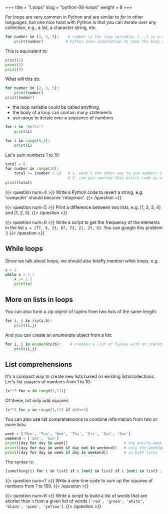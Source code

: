 +++
title = "Loops"
slug = "python-06-loops"
weight = 6
+++

<!-- # For Loops -->

*For* loops are very common in Python and are similar to *for* in other languages, but one nice twist with Python is
that you can iterate over any collection, e.g., a list, a character string, etc.

```py
for number in [2, 3, 5]:    # number is the loop variable; [...] is a collection
    print(number)          # Python uses indentation to show the body of the loop
```

This is equivalent to:
```py
print(2)
print(3)
print(5)
```

What will this do:
```py
for number in [2, 3, 5]:
    print(number)
print(number)
```

* the loop variable could be called anything
* the body of a loop can contain many statements
* use range to iterate over a sequence of numbers

```py
for i in 'hello':
    print(i)
```

```py
for i in range(0,3):
    print(i)
```
	
Let's sum numbers 1 to 10:

```py
total = 0
for number in range(10):
    total += (number + 1)   # 1. what's the other way to sum numbers 1 to 10? how about range(1,11)?
	                        # 2. can you rewrite this entire code as a one-liner?
print(total)
```

{{< question num=4 >}}
Write a Python code to revert a string, e.g. 'computer' should become 'retupmoc'.
{{< /question >}}

<!-- **Solution 1:** -->
<!-- ```py -->
<!-- n = '' -->
<!-- for i in 'computer': -->
<!--     n = i + n -->
<!-- print(n) -->
<!-- ``` -->
<!-- **Solution 2:** -->
<!-- ```py -->
<!-- a = list('computer') -->
<!-- a.reverse() -->
<!-- ''.join(a)      # convert the list to a string -->
<!-- help(''.join)   # concatenate all strings in the iterable with the separator from the original string -->
<!-- ``` -->
<!-- **Solution 3:** -->
<!-- ```py -->
<!-- 'computer'[::-1] -->
<!-- ``` -->

{{< question num=5 >}}
Print a difference between two lists, e.g. [1, 2, 3, 4] and [1, 2, 5].
{{< /question >}}

{{< question num=6 >}}
Write a script to get the frequency of the elements in the list `a = [77, 9, 23, 67, 73, 21, 23, 9]`. You can google
this problem :)
{{< /question >}}

<!-- **Solution 1:** -->
<!-- ```py -->
<!-- a = [77, 9, 23, 67, 73, 21, 23, 9] -->
<!-- a.count(77)        # prints 1 -->
<!-- a.count(9)         # prints 2 -->
<!-- for i in a: -->
<!--     a.count(i)    # counts the frequency of 'i' in list 'a' -->
<!-- ``` -->
<!-- **Solution 2:** -->
<!-- ```py -->
<!-- a = [77, 9, 23, 67, 73, 21, 23, 9] -->
<!-- for i in set(a): -->
<!--     print(i, "is seen", a.count(i))   # no redundant output -->
<!-- ``` -->
<!-- **Solution 3:** -->
<!-- ```py -->
<!-- a = [77, 9, 23, 67, 73, 21, 23, 9] -->
<!-- import collections -->
<!-- print(collections.Counter(a)) -->

## While loops

Since we talk about loops, we should also briefly mention *while* loops, e.g.

```py
x = 2
while x > 1.:
    x /= 1.1
    print(x)
```

## More on lists in loops

You can also form a *zip* object of tuples from two lists of the same length:

```py
for i, j in zip(a,b):
    print(i,j)
```

And you can create an *enumerate* object from a list:

```py
for i, j in enumerate(b):    # creates a list of tuples with an iterator as the first element
    print(i,j)
```

<!-- **Exercise:** Write a script to sort a list in increasing order by the last element in each tuple, e.g., -->
<!-- input = [(2, 5), (1, 2), (4, 4), (2, 3), (2, 1)] should result in -->
<!-- [(2, 1), (1, 2), (2, 3), (4, 4), (2, 5)]. -->

## List comprehensions

It's a compact way to create new lists based on existing lists/collections. Let's list squares of numbers
from 1 to 10:

```py
[x**2 for x in range(1,11)]
```

Of these, list only odd squares:

```py
[x**2 for x in range(1,11) if x%2==1]
```

You can also use list comprehensions to combine information from two or more lists:

```py
week = ['Mon', 'Tue', 'Wed', 'Thu', 'Fri', 'Sat', 'Sun']
weekend = ['Sat', 'Sun']
print([day for day in week])                         # the entire week
print([day for day in week if day not in weekend])   # only the weekdays
print([day for day in week if day in weekend])       # in both lists
```

The syntax is:

```py
[something(i) for i in list1 if i [not] in list2 if i [not] in list3 ...]
```

{{< question num=7 >}}
Write a one-line code to sum up the squares of numbers from 1 to 100.
{{< /question >}}

{{< question num=8 >}}
Write a script to build a list of words that are shorter than `n` from a given list of words
`['red', 'green', 'white', 'black', 'pink', 'yellow']`.
{{< /question >}}
